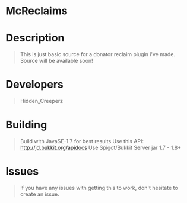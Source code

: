 # McReclaims
>
# Description
> This is just basic source for a donator reclaim plugin i've made.
> Source will be available soon!
>
# Developers
> Hidden_Creeperz
>
# Building
> Build with JavaSE-1.7 for best results
> Use this API: http://jd.bukkit.org/apidocs
> Use Spigot/Bukkit Server jar 1.7 - 1.8+
>
# Issues
> If you have any issues with getting this to work, don't hesitate to create an issue.
